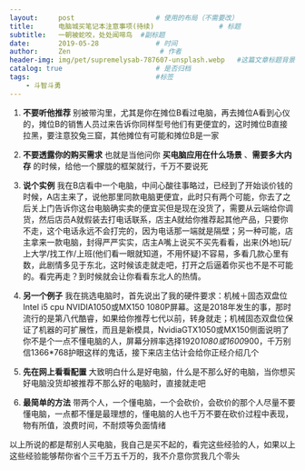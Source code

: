 ```yaml
---
layout:     post                    # 使用的布局（不需要改）
title:      电脑城买笔记本注意事项(待续)                # 标题
subtitle:   一朝被蛇咬，处处闻啼鸟  #副标题
date:       2019-05-28              # 时间
author:     Zen                      # 作者
header-img: img/pet/supremelysab-787607-unsplash.webp   #这篇文章标题背景图片
catalog: true                       # 是否归档
tags:                               #标签
    - 斗智斗勇
---
```


1. **不要听他推荐** 别被带沟里，尤其是你在摊位B看过电脑，再去摊位A看到心仪的，摊位B的销售人员过来告诉你同样型号他们有更便宜的，这时摊位B直接拉黑，要注意狡兔三窟，其他摊位有可能和摊位B是一家

2. **不要透露你的购买需求** 也就是当他问你 **买电脑应用在什么场景** 、**需要多大内存** 的时候，给他一个朦胧的框架就行，千万不要说死

3. **说个实例** 我在B店看中一个电脑，中间心酸往事略过，已经到了开始谈价钱的时候，A店主来了，说他那里同款电脑更便宜，此时只有两个可能，你去了之后关上门告诉你这台电脑确实卖的便宜买但是现在没货了，需要从云端给你调货，然后店员A就假装去打电话联系，店主A就给你推荐起其他产品，只要你不走，这个电话永远不会打完的，因为电话那一端就是隔壁；另一种可能，店主拿来一款电脑，封得严严实实，店主A嘴上说买不买先看看，出来(外地)玩/上大学/找工作/上班(他们看一眼就知道，不用怀疑)不容易，多看几款心里有数，此剧情多见于东北，这时候该走就走吧，打开之后逼着你买也不是不可能的。看完再走？到时候就会让你看看东北人的热情。
4. **另一个例子** 我在挑选电脑时，首先说出了我的硬件要求：机械＋固态双盘位 Intel i5 cpu NVIDIA1050或MX150 1080P屏幕。这是2018年发生的事，那时流行的是第八代酷睿，如果给你推荐七代以前，转身就走；机械固态双盘位保证了机器的可扩展性，而且是新模具，NvidiaGTX1050或MX150侧面说明了你不是个一点不懂电脑的人，屏幕分辨率选择1920*1080或1600*900，千万别信1366*768护眼这样的鬼话，接下来店主估计会给你正经介绍几个

5. **先在网上看看配置** 大致明白什么是好电脑，什么是不那么好的电脑，当你想买好电脑没货却被推荐不那么好的电脑时，直接就走吧

6. **最简单的方法** 带两个人，一个懂电脑，一个会砍价，会砍价的那个人尽量不要懂电脑，一点都不懂是最理想的，懂电脑的人也千万不要在砍价过程中表现，物有所值，浪费时间，不耐烦等负面情绪

以上所说的都是帮别人买电脑，我自己是买不起的，看完这些经验的人，如果以上这些经验能够帮你省个三千万五千万的，我不介意你赏我几个零头

